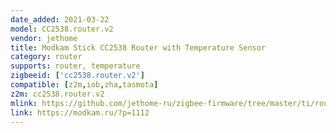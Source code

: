 ```yaml
---
date_added: 2021-03-22
model: CC2538.router.v2
vendor: jethome
title: Modkam Stick CC2538 Router with Temperature Sensor
category: router
supports: router, temperature
zigbeeid: ['cc2538.router.v2']
compatible: [z2m,iob,zha,tasmota]
z2m: cc2538.router.v2
mlink: https://github.com/jethome-ru/zigbee-firmware/tree/master/ti/router/cc2538_cc2592
link: https://modkam.ru/?p=1112
---
```

